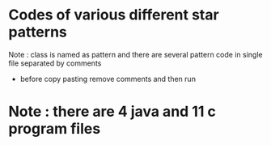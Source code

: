 # Codes of various different star patterns
Note : class is named as pattern and there are several pattern code in single file separated by comments
* before copy pasting remove comments and then run 

# Note : there are 4 java and 11 c program files 
